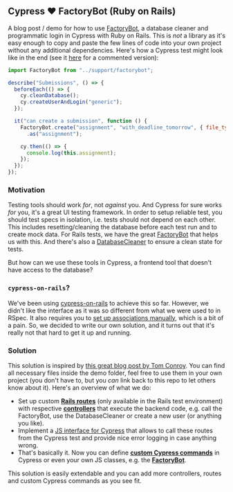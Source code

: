 ## Cypress ❤ FactoryBot (Ruby on Rails)

A blog post / demo for how to use [FactoryBot](https://github.com/thoughtbot/factory_bot), a database cleaner and programmatic login in Cypress with Ruby on Rails. This is _not_ a library as it's easy enough to copy and paste the few lines of code into your own project without any additional dependencies. Here's how a Cypress test might look like in the end (see it [here](./demo/spec/cypress/e2e/submissions_spec.cy.js) for a commented version):

```js
import FactoryBot from "../support/factorybot";

describe("Submissions", () => {
  beforeEach(() => {
    cy.cleanDatabase();
    cy.createUserAndLogin("generic");
  });

  it("can create a submission", function () {
    FactoryBot.create("assignment", "with_deadline_tomorrow", { file_type: ".pdf", size_max: 10 })
      .as("assignment");

    cy.then(() => {
      console.log(this.assignment);
    });
  });
});
```


### Motivation
Testing tools should work _for_, not _against_ you. And Cypress for sure works _for_ you, it's a great UI testing framework. In order to setup reliable test, you should test specs in isolation, i.e. tests should not depend on each other. This includes resetting/cleaning the database before each test run and to create mock data. For Rails tests, we have the great [FactoryBot](https://github.com/thoughtbot/factory_bot?tab=readme-ov-file) that helps us with this. And there's also a [DatabaseCleaner](https://github.com/DatabaseCleaner/database_cleaner) to ensure a clean state for tests.

But how can we use these tools in Cypress, a frontend tool that doesn't have access to the database?


### `cypress-on-rails`?

We've been using [cypress-on-rails](https://github.com/shakacode/cypress-on-rails) to achieve this so far. However, we didn't like the interface as it was so different from what we were used to in RSpec. It also requires you to [set up associations manually](https://github.com/shakacode/cypress-on-rails/blob/master/docs/factory_bot_associations.md), which is a bit of a pain. So, we decided to write our own solution, and it turns out that it's really not that hard to get it up and running.


### Solution

This solution is inspired by [this great blog post by Tom Conroy](https://tbconroy.com/2018/04/07/creating-data-with-factorybot-for-rails-cypress-tests/). You can find all necessary files inside the demo folder, feel free to use them in your own project (you don't have to, but you _can_ link back to this repo to let others know about it). Here's an overview of what we do:

- Set up custom [**Rails routes**](./demo/config/routes.rb) (only available in the Rails test environment) with respective [**controllers**](./demo/app/controllers/) that execute the backend code, e.g. call the FactoryBot, use the DatabaseCleaner or create a new user (or anything you like).
- Implement a [JS interface for Cypress](./demo/spec/cypress/support/backend_caller.js) that allows to call these routes from the Cypress test and provide nice error logging in case anything wrong.
- That's basically it. Now you can define [**custom Cypress commands**](./demo/spec/cypress/support/commands.js) in Cypress or even your own JS classes, e.g. the [**FactoryBot**](./demo/spec/cypress/support/factorybot.js).

This solution is easily extendable and you can add more controllers, routes and custom Cypress commands as you see fit.
